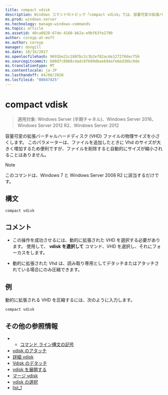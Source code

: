 ```yaml
---
title: compact vdisk
description: Windows コマンドのトピック「compact vdisk」では、容量可変の拡張バーチャルハードディスク (VHD) ファイルの物理サイズが削減されます。
ms.prod: windows-server
ms.technology: manage-windows-commands
ms.topic: article
ms.assetid: 40ca0820-67de-4160-b62a-e9bf63fe2790
author: coreyp-at-msft
ms.author: coreyp
manager: dongill
ms.date: 10/16/2017
ms.openlocfilehash: 9691be21c188fbc2c3b2e782acde127270decf56
ms.sourcegitcommit: b00d7c8968c4adc8f699dbee694afe6ed36bc9de
ms.translationtype: MT
ms.contentlocale: ja-JP
ms.lasthandoff: 04/08/2020
ms.locfileid: "80847425"
---
```

# <a name="compact-vdisk"></a>compact vdisk

>適用対象: Windows Server (半期チャネル)、Windows Server 2016、Windows Server 2012 R2、Windows Server 2012

容量可変の拡張バーチャルハードディスク (VHD) ファイルの物理サイズを小さくします。 このパラメーターは、ファイルを追加したときに Vhd のサイズが大きく増加するため便利ですが、ファイルを削除すると自動的にサイズが縮小されることはありません。

> [!NOTE]
> このコマンドは、Windows 7 と Windows Server 2008 R2 に該当するだけです。

## <a name="syntax"></a>構文
```
compact vdisk
```

## <a name="remarks"></a>コメント

- この操作を成功させるには、動的に拡張された VHD を選択する必要があります。 使用して、 **vdisk を選択して** コマンド、VHD を選択し、それにフォーカスをします。

- 動的に拡張された Vhd は、読み取り専用としてデタッチまたはアタッチされている場合にのみ圧縮できます。

## <a name="examples"></a><a name=BKMK_Examples></a>例
動的に拡張される VHD を圧縮するには、次のように入力します。
```
compact vdisk
```

## <a name="additional-references"></a>その他の参照情報
- - [コマンド ライン構文の記号](command-line-syntax-key.md)
- [vdisk のアタッチ](attach-vdisk.md)
- [詳細 vdisk](detail-vdisk.md)
- [Vdisk のデタッチ](detach-vdisk.md)
- [vdisk を展開する](expand-vdisk.md)
- [マージ vdisk](merge-vdisk.md)
- [vdisk の選択](select-vdisk.md)
- [list_1](list_1.md)
